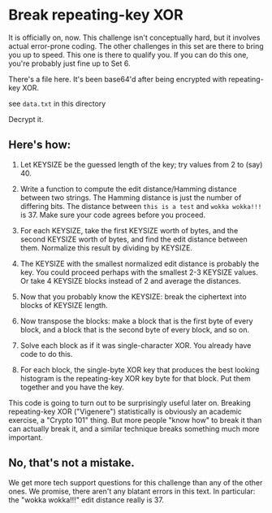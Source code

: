 # Break repeating-key XOR

It is officially on, now.
This challenge isn't conceptually hard, but it involves actual error-prone coding. The other challenges in this set are there to bring you up to speed. This one is there to qualify you. If you can do this one, you're probably just fine up to Set 6.

There's a file here. It's been base64'd after being encrypted with repeating-key XOR.

see `data.txt` in this directory

Decrypt it.

## Here's how:

1. Let KEYSIZE be the guessed length of the key; try values from 2 to (say) 40.

1. Write a function to compute the edit distance/Hamming distance between two strings. The Hamming distance is just the number of differing bits. The distance between `this is a test` and `wokka wokka!!!` is 37. Make sure your code agrees before you proceed.

1. For each KEYSIZE, take the first KEYSIZE worth of bytes, and the second KEYSIZE worth of bytes, and find the edit distance between them. Normalize this result by dividing by KEYSIZE.

1. The KEYSIZE with the smallest normalized edit distance is probably the key. You could proceed perhaps with the smallest 2-3 KEYSIZE values. Or take 4 KEYSIZE blocks instead of 2 and average the distances.

1. Now that you probably know the KEYSIZE: break the ciphertext into blocks of KEYSIZE length.

1. Now transpose the blocks: make a block that is the first byte of every block, and a block that is the second byte of every block, and so on.

1. Solve each block as if it was single-character XOR. You already have code to do this.

6. For each block, the single-byte XOR key that produces the best looking histogram is the repeating-key XOR key byte for that block. Put them together and you have the key.

This code is going to turn out to be surprisingly useful later on. Breaking repeating-key XOR ("Vigenere") statistically is obviously an academic exercise, a "Crypto 101" thing. But more people "know how" to break it than can actually break it, and a similar technique breaks something much more important.

## No, that's not a mistake.
We get more tech support questions for this challenge than any of the other ones. We promise, there aren't any blatant errors in this text. In particular: the "wokka wokka!!!" edit distance really is 37.
